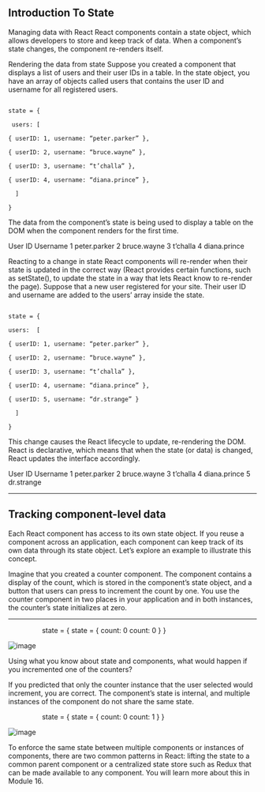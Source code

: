 Introduction To State
--------------------------

Managing data with React
React components contain a state object, which allows developers to store and keep track of data. When a component’s state changes, the component re-renders itself.

Rendering the data from state 
Suppose you created a component that displays a list of users and their user IDs in a table. In the state object, you have an array of objects called users that contains the user ID and username for all registered users.

```

state = {

 users: [ 

{ userID: 1, username: “peter.parker” }, 

{ userID: 2, username: “bruce.wayne” },

{ userID: 3, username: “t’challa” },

{ userID: 4, username: “diana.prince” },

  ]

}

```

The data from the component’s state is being used to display a table on the DOM when the component renders for the first time.


User ID     Username
1	          peter.parker
2	          bruce.wayne
3	          t’challa
4	          diana.prince

Reacting to a change in state 
React components will re-render when their state is updated in the correct way (React provides certain functions, such as setState(), to update the state in a way that lets React know to re-render the page). Suppose that a new user registered for your site. Their user ID and username are added to the users’ array inside the state. 

```

state = {

users:  [ 

{ userID: 1, username: “peter.parker” }, 

{ userID: 2, username: “bruce.wayne” },

{ userID: 3, username: “t’challa” },

{ userID: 4, username: “diana.prince” },

{ userID: 5, username: “dr.strange” }

  ]

}

```

This change causes the React lifecycle to update, re-rendering the DOM. React is declarative, which means that when the state (or data) is changed, React updates the interface accordingly.


User ID     Username
1	          peter.parker
2	          bruce.wayne
3	          t’challa
4	          diana.prince
5	          dr.strange

-------------------------------------
Tracking component-level data
-------------------------------------
Each React component has access to its own state object. If you reuse a component across an application, each component can keep track of its own data through its state object. Let’s explore an example to illustrate this concept.

Imagine that you created a counter component. The component contains a display of the count, which is stored in the component’s state object, and a button that users can press to increment the count by one. You use the counter component in two places in your application and in both instances, the counter’s state initializes at zero. 

------------------------

```         ```
state = {   state = {
  count: 0    count: 0 
}            }
```         ```

![image](https://user-images.githubusercontent.com/105542222/213900542-9f5f62b1-f34e-4afb-a504-9c37da03d2ef.png)

Using what you know about state and components, what would happen if you incremented one of the counters? 

 

If you predicted that only the counter instance that the user selected would increment, you are correct. The component’s state is internal, and multiple instances of the component do not share the same state. 

 

```         ```
state = {   state = {
  count: 0    count: 1 
}            }
```         ```

![image](https://user-images.githubusercontent.com/105542222/213900557-ee2aadbd-8ecc-4ecd-a6ca-a09e63789eca.png)

To enforce the same state between multiple components or instances of components, there are two common patterns in React: lifting the state to a common parent component or a centralized state store such as Redux that can be made available to any component. You will learn more about this in Module 16.


